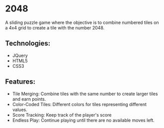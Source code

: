 # 2048   
A sliding puzzle game where the objective is to combine numbered tiles on a 4x4 grid to create a tile with the number 2048. 
## Technologies:
- JQuery
- HTML5
- CSS3
## Features:
- Tile Merging: Combine tiles with the same number to create larger tiles and earn points.
- Color-Coded Tiles: Different colors for tiles representing different values.
- Score Tracking: Keep track of the player's score 
- Endless Play: Continue playing until there are no available moves left. 
